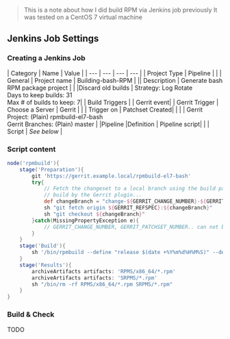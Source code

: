 > This is a note about how I did build RPM via Jenkins job previously
> It was tested on a CentOS 7 virtual machine

## Jenkins Job Settings


### Creating a Jenkins Job
| Category	| Name	| Value	| 
| --- | --- | --- | --- |
| Project Type	| Pipeline	| |
| General	| Project name	| Building-bash-RPM	|
|| Description	| Generate bash RPM package project |
| |Discard old builds | Strategy: Log Rotate<br/>Days to keep builds: 31<br/>Max # of builds to keep: 7|
| Build Triggers	| | Gerrit event|
| Gerrit Trigger	| Choose a Server	| Gerrit |
| | Trigger on	| Patchset Created|
| | | Gerrit Project: (Plain) rpmbuild-el7-bash<br/>Gerrit Branches: (Plain) master |
|Pipeline	|Definition	| Pipeline script|
| | Script | *See below* |


### Script	content

```groovy
node('rpmbuild'){
    stage('Preparation'){
        git 'https://gerrit.example.local/rpmbuild-el7-bash'
        try{
            // Fetch the changeset to a local branch using the build parameters provided to the
            // build by the Gerrit plugin...
            def changeBranch = "change-${GERRIT_CHANGE_NUMBER}-${GERRIT_PATCHSET_NUMBER}"    
            sh "git fetch origin ${GERRIT_REFSPEC}:${changeBranch}"
            sh "git checkout ${changeBranch}"
        }catch(MissingPropertyException e){
            // GERRIT_CHANGE_NUMBER, GERRIT_PATCHSET_NUMBER.. can not be found if any user run Build Now
        }
    }
    stage('Build'){
        sh '/bin/rpmbuild --define "release $(date +%Y%m%d%H%M%S)" --define "_topdir ${WORKSPACE}" -ba ${WORKSPACE}/SPECS/bash.spec'
    }
    stage('Results'){
        archiveArtifacts artifacts: 'RPMS/x86_64/*.rpm'
        archiveArtifacts artifacts: 'SRPMS/*.rpm'
        sh "/bin/rm -rf RPMS/x86_64/*.rpm SRPMS/*.rpm"
    }
}
```

### Build & Check
TODO



